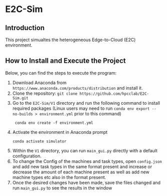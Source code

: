 # E2C-Sim
## Introduction
This project simualtes the heterogeneous Edge-to-Cloud (E2C) environment. 
## How to Install and Execute the Project
Below, you can find the steps to execute the program:
1. Download Anaconda from ``` https://www.anaconda.com/products/distribution ``` and install it.
2. Clone the repository:
```git clone https://github.com/hpcclab/E2C-Sim.git ```
3. Go to the ```E2C-Sim/V1``` directory and run the following command to install required packages (Linux users may need to run `conda env export --no-builds > environment.yml` prior to this command)
   ```
    conda env create -f environment.yml
    ```
4. Activate the environment in Anaconda prompt
   ```
   conda activate simulator
   ```
4. Within the ``` V1 ``` directory, you can run ``` main_gui.py ``` directly with a default configuration.
5. To change the Config of the machines and task types, open ``` config.json ``` and add new task types in the same format present and increase or decrease the amount of each machine present as well as add new machine types etc also in the format present.
6. Once the desired changes have been made, save the files changed and run ``` main_gui.py ``` to see the results in the window 

